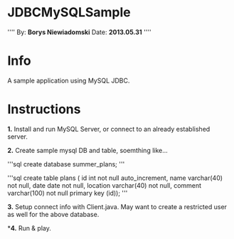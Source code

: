 # JDBCMySQLSample

''''
By: **Borys Niewiadomski**
Date: **2013.05.31**
''''

# Info

A sample application using MySQL JDBC. 

# Instructions

**1.** Install and run MySQL Server, or connect to an already established server.

**2.** Create sample mysql DB and table, soemthing like...

'''sql
create database summer_plans;
'''

'''sql
create table plans (
	id int not null auto_increment,
	name varchar(40) not null,
	date date not null,
	location varchar(40) not null,
	comment  varchar(100) not null
	primary key (id));
'''

**3.** Setup connect info with Client.java.
May want to create a restricted user as well for the above database. 

***4.** Run & play. 
